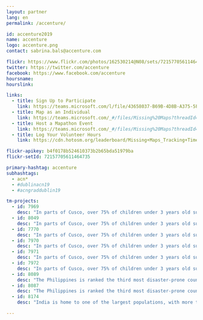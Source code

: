 ```yaml
---
layout: partner
lang: en
permalink: /accenture/

id: accenture2019
name: accenture
logo: accenture.png
contact: sabrina.bals@accenture.com

flickr: https://www.flickr.com/photos/162530214@N08/sets/72157705611464735/
twitter: https://twitter.com/accenture
facebook: https://www.facebook.com/accenture
hoursname:
hourslink:

links:
  - title: Sign Up to Participate
    link: https://teams.microsoft.com/l/file/43658037-B69B-4D8B-A375-5FF15D3323B0?tenantId=e0793d39-0939-496d-b129-198edd916feb&fileType=xlsx&objectUrl=https%3A%2F%2Fts.accenture.com%2Fsites%2FVirtualVolunteering%2FShared%20Documents%2FMissing%20Maps%2FMissing%20Maps%20-%20Mapathon%20Event%20Registration%20Form.xlsx&baseUrl=https%3A%2F%2Fts.accenture.com%2Fsites%2FVirtualVolunteering&serviceName=teams&threadId=19:a82d49a625ec4b2796fb596b99403cf7@thread.skype&groupId=850f4fb3-b038-4438-b589-e01b89277e21
  - title: Map as an Individual
    link: https://teams.microsoft.com/_#/files/Missing%20Maps?threadId=19%3Aa82d49a625ec4b2796fb596b99403cf7%40thread.skype&ctx=channel&context=Training%2520Materials%252FMap%2520as%2520an%2520individual
  - title: Host a Mapathon Event
    link: https://teams.microsoft.com/_#/files/Missing%20Maps?threadId=19%3Aa82d49a625ec4b2796fb596b99403cf7%40thread.skype&ctx=channel&context=Training%2520Materials%252FHost%2520a%2520mapathon
  - title: Log Your Volunteer Hours
    link: https://cdn.hotosm.org/leaderboard/Missing+Maps_Tracking+Time+Guide_11082019.pptx

flickr-apikey: b4f0178b524610373b2b65bda51979ba
flickr-setId: 72157705611464735

primary-hashtag: accenture
subhashtags:
  - acn*
  - #dublinacn19
  - #acngraddublin19

tm-projects:
  - id: 7969
    desc: "In parts of Cusco, over 75% of children under 3 years old suffer from anaemia. This means that their brains will not develop as quickly as other children, and once they start going to preschool and later school, they will often be tired, unable to concentrate or to learn effectively. The regions which suffer most from anaemia are usually the most remote, hardest to reach areas, where data available to local authorities and NGOs is minimal and access to health services for women and their children are limited. The Regional Government in Cusco wants to combat this by geo-locating where children under 3 live in order to improve the medical attention that they receive."
  - id: 8049
    desc: "In parts of Cusco, over 75% of children under 3 years old suffer from anaemia. This means that their brains will not develop as quickly as other children, and once they start going to preschool and later school, they will often be tired, unable to concentrate or to learn effectively. The regions which suffer most from anaemia are usually the most remote, hardest to reach areas, where data available to local authorities and NGOs is minimal and access to health services for women and their children are limited. The Regional Government in Cusco wants to combat this by geo-locating where children under 3 live in order to improve the medical attention that they receive."
  - id: 7770
    desc: "In parts of Cusco, over 75% of children under 3 years old suffer from anaemia. This means that their brains will not develop as quickly as other children, and once they start going to preschool and later school, they will often be tired, unable to concentrate or to learn effectively. The regions which suffer most from anaemia are usually the most remote, hardest to reach areas, where data available to local authorities and NGOs is minimal and access to health services for women and their children are limited. The Regional Government in Cusco wants to combat this by geo-locating where children under 3 live in order to improve the medical attention that they receive."
  - id: 7970
    desc: "In parts of Cusco, over 75% of children under 3 years old suffer from anaemia. This means that their brains will not develop as quickly as other children, and once they start going to preschool and later school, they will often be tired, unable to concentrate or to learn effectively. The regions which suffer most from anaemia are usually the most remote, hardest to reach areas, where data available to local authorities and NGOs is minimal and access to health services for women and their children are limited. The Regional Government in Cusco wants to combat this by geo-locating where children under 3 live in order to improve the medical attention that they receive."
  - id: 7971
    desc: "In parts of Cusco, over 75% of children under 3 years old suffer from anaemia. This means that their brains will not develop as quickly as other children, and once they start going to preschool and later school, they will often be tired, unable to concentrate or to learn effectively. The regions which suffer most from anaemia are usually the most remote, hardest to reach areas, where data available to local authorities and NGOs is minimal and access to health services for women and their children are limited. The Regional Government in Cusco wants to combat this by geo-locating where children under 3 live in order to improve the medical attention that they receive."
  - id: 7972
    desc: "In parts of Cusco, over 75% of children under 3 years old suffer from anaemia. This means that their brains will not develop as quickly as other children, and once they start going to preschool and later school, they will often be tired, unable to concentrate or to learn effectively. The regions which suffer most from anaemia are usually the most remote, hardest to reach areas, where data available to local authorities and NGOs is minimal and access to health services for women and their children are limited. The Regional Government in Cusco wants to combat this by geo-locating where children under 3 live in order to improve the medical attention that they receive."
  - id: 8089
    desc: "The Philippines is ranked the third most disaster-prone country in the world, consistently experiencing natural disasters like typhoons, earthquakes, and volcanic eruptions. Currently, many disaster-prone communities within the Philippines are poorly mapped, making it difficult to both prepare for and respond to natural disasters."
  - id: 8087
    desc: "The Philippines is ranked the third most disaster-prone country in the world, consistently experiencing natural disasters like typhoons, earthquakes, and volcanic eruptions. Currently, many disaster-prone communities within the Philippines are poorly mapped, making it difficult to both prepare for and respond to natural disasters."
  - id: 8174
    desc: "India is home to one of the largest populations, with more than 4.1 million girls outside the classroom. Educate Girls are supporting 1.6 million girls in rural India to gain access to education, and you can help them by mapping and validating villages in rural India."

---
```

